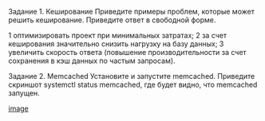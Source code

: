 Задание 1. Кеширование
Приведите примеры проблем, которые может решить кеширование.
Приведите ответ в свободной форме.


1 оптимизировать проект при минимальных затратах;
2 за счет кеширования значительно снизить нагрузку на базу данных;
3 увеличить скорость ответа (повышение производительности за счет сохранения в кэш данных по частым запросам).


Задание 2. Memcached
Установите и запустите memcached.
Приведите скриншот systemctl status memcached, где будет видно, что memcached запущен.

[image](https://github.com/sergeev-Aleksandr/Sergeev-8-03-hw./blob/main/%D0%A1%D0%BD%D0%B8%D0%BC%D0%BE%D0%BA%20%D1%8D%D0%BA%D1%80%D0%B0%D0%BD%D0%B0%20%D0%BE%D1%82%202024-02-15%2023-13-14.png)
